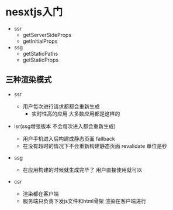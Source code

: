 # nesxtjs入门

- ssr
    - getServerSideProps
    - getInitialProps
- ssg
    - getStaticPaths
    - getStaticProps


## 三种渲染模式

- ssr
    - 用户每次进行请求都都会重新生成
        - 实时性高的应用 大多数应用都是这样的

- isr(ssg增强版本 不会每次进入都会重新生成)
    - 用户手机进入后构建成静态页面 fallback
    - 在没有超时的情况下不会重新构建静态页面 revalidate 单位是秒

- ssg
    - 在应用构建的时候就生成完毕了 用户直接使用就可以

- csr
    - 渲染都在客户端
    - 服务端只负责下发js文件和html骨架 渲染在客户端进行